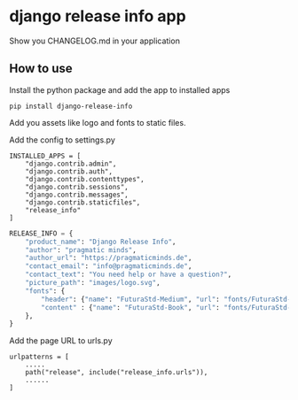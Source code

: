 # django release info app

Show you CHANGELOG.md in your application

## How to use

Install the python package and add the app to installed apps

`pip install django-release-info`

Add you assets like logo and fonts to static files.

Add the config to settings.py

```
INSTALLED_APPS = [
    "django.contrib.admin",
    "django.contrib.auth",
    "django.contrib.contenttypes",
    "django.contrib.sessions",
    "django.contrib.messages",
    "django.contrib.staticfiles",
    "release_info"
]
```


```python
RELEASE_INFO = {
    "product_name": "Django Release Info",
    "author": "pragmatic minds",
    "author_url": "https://pragmaticminds.de",
    "contact_email": "info@pragmaticminds.de",
    "contact_text": "You need help or have a question?",
    "picture_path": "images/logo.svg",
    "fonts": {
        "header": {"name": "FuturaStd-Medium", "url": "fonts/FuturaStd-Medium.woff2"},
        "content" : {"name": "FuturaStd-Book", "url": "fonts/FuturaStd-Book.woff2"},
    },
}
```

Add the page URL to urls.py

```
urlpatterns = [
    .....
    path("release", include("release_info.urls")),
    ......
]
```